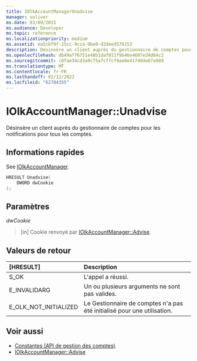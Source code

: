 ```yaml
---
title: IOlkAccountManagerUnadvise
manager: soliver
ms.date: 03/09/2015
ms.audience: Developer
ms.topic: reference
ms.localizationpriority: medium
ms.assetid: ea5cbf9f-25cc-9cca-9be0-d2deed576153
description: Désinsère un client auprès du gestionnaire de comptes pour les notifications pour tous les comptes.
ms.openlocfilehash: db49af76751e48b1daf011f9b46e4607e34d64c2
ms.sourcegitcommit: c0fae34cd3a9c75a7cffcf9ae8e417ddde07a989
ms.translationtype: MT
ms.contentlocale: fr-FR
ms.lasthandoff: 02/12/2022
ms.locfileid: "62784355"
---
```

# <a name="iolkaccountmanagerunadvise"></a>IOlkAccountManager::Unadvise

Désinsère un client auprès du gestionnaire de comptes pour les notifications pour tous les comptes. 
  
## <a name="quick-info"></a>Informations rapides

See [IOlkAccountManager](iolkaccountmanager.md).
  
```cpp
HRESULT Unadvise(
    DWORD dwCookie
);

```

## <a name="parameters"></a>Paramètres

_dwCookie_
  
> [in] Cookie renvoyé par [IOlkAccountManager::Advise](iolkaccountmanager-advise.md).
    
## <a name="return-values"></a>Valeurs de retour

|**[HRESULT]**|**Description**|
|:-----|:-----|
|S_OK  <br/> |L'appel a réussi. |
|E_INVALIDARG  <br/> |Un ou plusieurs arguments ne sont pas valides. |
|E_OLK_NOT_INITIALIZED  <br/> |Le Gestionnaire de comptes n'a pas été initialisé pour une utilisation. |
   
## <a name="see-also"></a>Voir aussi

- [Constantes (API de gestion des comptes)](constants-account-management-api.md)  
- [IOlkAccountManager::Advise](iolkaccountmanager-advise.md)

